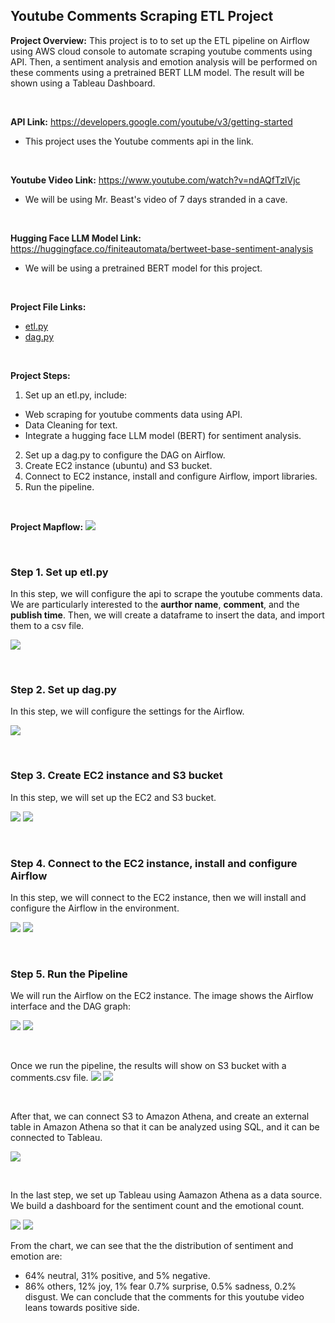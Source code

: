 ## Youtube Comments Scraping ETL Project

**Project Overview:** This project is to to set up the ETL pipeline on Airflow using AWS cloud console to automate scraping youtube comments using API. Then, a sentiment analysis and emotion analysis will be performed on these comments using a pretrained BERT LLM model. The result will be shown using a Tableau Dashboard.

</br>

**API Link:** https://developers.google.com/youtube/v3/getting-started
* This project uses the Youtube comments api in the link.

</br>

**Youtube Video Link:** https://www.youtube.com/watch?v=ndAQfTzlVjc
* We will be using Mr. Beast's video of 7 days stranded in a cave.

</br>

**Hugging Face LLM Model Link:** https://huggingface.co/finiteautomata/bertweet-base-sentiment-analysis
* We will be using a pretrained BERT model for this project.

</br>

**Project File Links:**
- <a href="etl.py">etl.py</a>
- <a href="dag.py">dag.py</a>

</br>

**Project Steps:**
1. Set up an etl.py, include:
- Web scraping for youtube comments data using API.
- Data Cleaning for text.
- Integrate a hugging face LLM model (BERT) for sentiment analysis.
2. Set up a dag.py to configure the DAG on Airflow.
3. Create EC2 instance (ubuntu) and S3 bucket.
4. Connect to EC2 instance, install and configure Airflow, import libraries.
7. Run the pipeline.

</br>

**Project Mapflow:**
![](process.png)


</br>

### Step 1. Set up etl.py
In this step, we will configure the api to scrape the youtube comments data. We are particularly interested to the **aurthor name**, **comment**, and the **publish time**. Then, we will create a dataframe to insert the data, and import them to a csv file.

![](etl.png)

</br>

### Step 2. Set up dag.py
In this step, we will configure the settings for the Airflow.

![](dag.png)

</br>

### Step 3. Create EC2 instance and S3 bucket
In this step, we will set up the EC2 and S3 bucket.

![](ec2.png)
![](s3.png)

</br>

### Step 4. Connect to the EC2 instance, install and configure Airflow
In this step, we will connect to the EC2 instance, then we will install and configure the Airflow in the environment.

![](airflow_config.png)
![](dag_config.png)

</br>

### Step 5. Run the Pipeline
We will run the Airflow on the EC2 instance. The image shows the Airflow interface and the DAG graph:

![](airflow_interface.png)
![](airflow_graph.png)

</br>

Once we run the pipeline, the results will show on S3 bucket with a comments.csv file.
![](s3_result.png)
![](csv_result.png)

</br>

After that, we can connect S3 to Amazon Athena, and create an external table in Amazon Athena so that it can be analyzed using SQL, and it can be connected to Tableau.

![](aws_athena.png)

</br>

In the last step, we set up Tableau using Aamazon Athena as a data source. We build a dashboard for the sentiment count and the emotional count. 

![](sentiment_count.png)
![](emotion_count.png)

From the chart, we can see that the the distribution of sentiment and emotion are: 
- 64% neutral, 31% positive, and 5% negative.
- 86% others, 12% joy, 1% fear 0.7% surprise, 0.5% sadness, 0.2% disgust.
We can conclude that the comments for this youtube video leans towards positive side.



